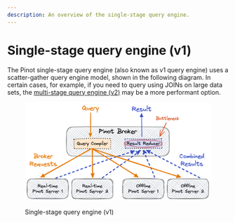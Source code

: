 ```yaml
---
description: An overview of the single-stage query engine.
---
```


# Single-stage query engine (v1)

The Pinot single-stage query engine (also known as v1 query engine) uses a scatter-gather query engine model, shown in the following diagram. In certain cases, for example, if you need to query using JOINs on large data sets, the [multi-stage query engine (v2)](multi-stage-engine.md) may be a more performant option.

<figure><img src="../.gitbook/assets/Multi-Stage-Pinot-Query-Engine-v1 (2).png" alt=""><figcaption><p>Single-stage query engine (v1)</p></figcaption></figure>
